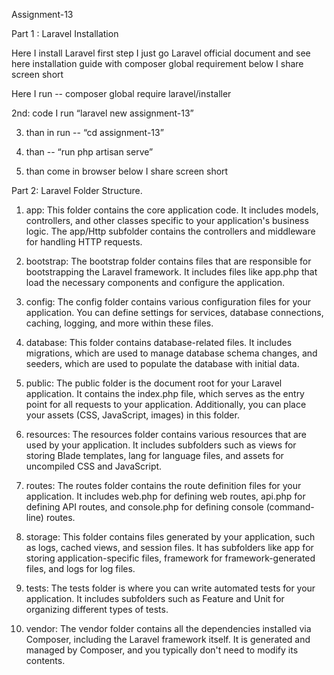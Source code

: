 Assignment-13

Part 1 : Laravel Installation

Here I install Laravel first step I just go Laravel official document and see here installation guide with composer global requirement below I share screen short

Here I run -- composer global require laravel/installer

2nd: code I run “laravel new assignment-13”

3.  than in run -- “cd assignment-13”

4.  than -- “run php artisan serve”

5) than come in browser below I share screen short

Part 2: Laravel Folder Structure.

1. app: This folder contains the core application code. It includes models, controllers, and other classes specific to your application's business logic. The app/Http subfolder contains the controllers and middleware for handling HTTP requests.

2. bootstrap: The bootstrap folder contains files that are responsible for bootstrapping the Laravel framework. It includes files like app.php that load the necessary components and configure the application.

3) config: The config folder contains various configuration files for your application. You can define settings for services, database connections, caching, logging, and more within these files.

4) database: This folder contains database-related files. It includes migrations, which are used to manage database schema changes, and seeders, which are used to populate the database with initial data.

5) public: The public folder is the document root for your Laravel application. It contains the index.php file, which serves as the entry point for all requests to your application. Additionally, you can place your assets (CSS, JavaScript, images) in this folder.

6) resources: The resources folder contains various resources that are used by your application. It includes subfolders such as views for storing Blade templates, lang for language files, and assets for uncompiled CSS and JavaScript.

7) routes: The routes folder contains the route definition files for your application. It includes web.php for defining web routes, api.php for defining API routes, and console.php for defining console (command-line) routes.
8) storage: This folder contains files generated by your application, such as logs, cached views, and session files. It has subfolders like app for storing application-specific files, framework for framework-generated files, and logs for log files.

9) tests: The tests folder is where you can write automated tests for your application. It includes subfolders such as Feature and Unit for organizing different types of tests.

10. vendor: The vendor folder contains all the dependencies installed via Composer, including the Laravel framework itself. It is generated and managed by Composer, and you typically don't need to modify its contents.
